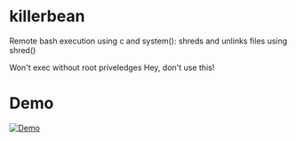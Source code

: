 # killerbean
Remote bash execution using c and system(): shreds and unlinks files using shred()

Won't exec without root priveledges
Hey, don't use this!
# Demo
[![Demo](https://img.youtube.com/vi/dJgah_jpT0U/0.jpg)]( https://youtu.be/dJgah_jpT0U "Demo")
